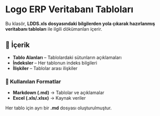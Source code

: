 # Logo ERP Veritabanı Tabloları  

Bu klasör, **LDDS.xls dosyasındaki bilgilerden yola çıkarak hazırlanmış veritabanı tabloları** ile ilgili dökümanları içerir.  

## 📂 İçerik  

- **Tablo Alanları** – Tablolardaki sütunların açıklamaları  
- **İndeksler** – Her tablonun indeks bilgileri  
- **İlişkiler** – Tablolar arası ilişkiler  

### 📌 Kullanılan Formatlar  
- **Markdown (.md)** → Tablolar ve açıklamalar  
- **Excel (.xls/.xlsx)** → Kaynak veriler  

Her tablo için ayrı bir **.md** dosyası oluşturulmuştur.  

